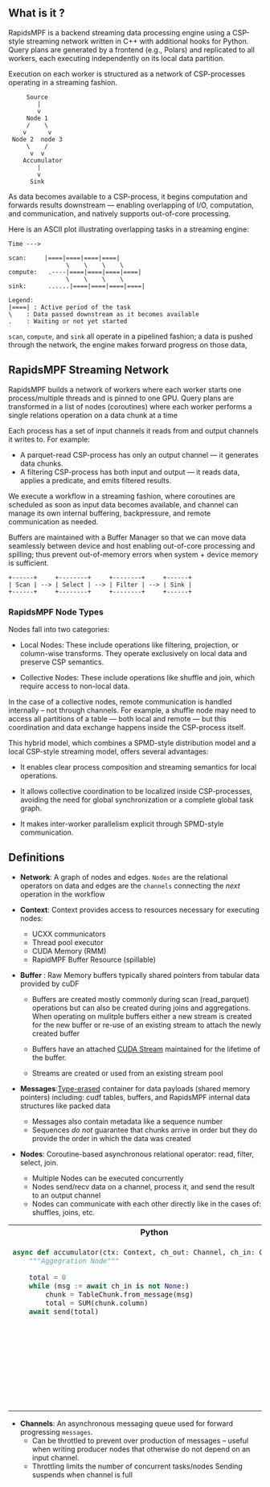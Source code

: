 
## What is it ?

RapidsMPF is a backend streaming data processing engine using a CSP-style streaming network written in C++ with additional hooks for Python.  Query plans are generated by a frontend (e.g., Polars) and replicated to all workers, each executing independently on its local data partition.  

Execution on each worker is structured as a network of CSP-processes operating in a streaming fashion. 

```
     Source
        |
        v
     Node 1
     /    \
    v      v
 Node 2  node 3
     \    /
      v  v
    Accumulator
        |
        v
      Sink
```

As data becomes available to a CSP-process, it begins computation and forwards results downstream — enabling overlapping of I/O, computation, and communication, and natively supports out-of-core processing.

Here is an ASCII plot illustrating overlapping tasks in a streaming engine:

```
Time --->

scan:     |====|====|====|====|
                \    \    \    \
compute:   .----|====|====|====|====|
                \    \    \    \
sink:      ......|====|====|====|====|

Legend:
|====| : Active period of the task
\    : Data passed downstream as it becomes available
.    : Waiting or not yet started
```

`scan`, `compute`, and `sink` all operate in a pipelined fashion; a data is pushed through the network, the engine makes forward progress on those data,




## RapidsMPF Streaming Network

RapidsMPF builds a network of workers where each worker starts one process/multiple threads and is pinned to one GPU.  Query plans are transformed in a list of nodes (coroutines) where each worker performs a single relations operation on a data chunk at a time

Each process has a set of input channels it reads from and output channels it writes to. For example:

- A parquet-read CSP-process has only an output channel — it generates data chunks.
- A filtering CSP-process has both input and output — it reads data, applies a predicate, and emits filtered results.

We execute a workflow in a streaming fashion, where coroutines are scheduled as soon as input data becomes available, and channel can manage its own internal buffering, backpressure, and remote communication as needed.

Buffers are maintained with a Buffer Manager so that we can move data seamlessly between device and host enabling out-of-core processing and spilling; thus prevent out-of-memory errors when system + device memory is sufficient.

```
+------+     +--------+     +--------+     +------+
| Scan | --> | Select | --> | Filter | --> | Sink |
+------+     +--------+     +--------+     +------+
```

### RapidsMPF Node Types

Nodes fall into two categories:
- Local Nodes: These include operations like filtering, projection, or column-wise transforms. They operate exclusively on local data and preserve CSP semantics.

- Collective Nodes: These include operations like shuffle and join, which require access to non-local data. 

In the case of a collective nodes, remote communication is handled internally – not through channels. For example, a shuffle node may need to access all partitions of a table — both local and remote — but this coordination and data exchange happens inside the CSP-process itself.

This hybrid model, which combines a SPMD-style distribution model and a local CSP-style streaming model, offers several advantages:

- It enables clear process composition and streaming semantics for local operations.

- It allows collective coordination to be localized inside CSP-processes, avoiding the need for global synchronization or a complete global task graph.

- It makes inter-worker parallelism explicit through SPMD-style communication.


## Definitions
- **Network**: A graph of nodes and edges.  `Nodes` are the relational operators on data and edges are the `channels` connecting the _next_ operation in the workflow

- **Context**: Context provides access to resources necessary for executing nodes:
  - UCXX communicators
  - Thread pool executor
  - CUDA Memory (RMM) 
  - RapidMPF Buffer Resource (spillable)

- **Buffer** : Raw Memory buffers typically shared pointers from tabular data provided by cuDF
  - Buffers are created mostly commonly during scan (read_parquet) operations but can also be created during joins and aggregations.  When operating on mulitple buffers either a new stream is created for the new buffer or re-use of an existing stream to attach the newly created buffer

  - Buffers have an attached [CUDA Stream](https://developer.download.nvidia.com/CUDA/training/StreamsAndConcurrencyWebinar.pdf) maintained for the lifetime of the buffer. 
  - Streams are created or used from an existing stream pool
  
- **Messages**:[Type-erased](https://en.wikipedia.org/wiki/Type_erasure) container for data payloads (shared memory pointers) including: cudf tables, buffers, and RapidsMPF internal data structures like packed data
  - Messages also contain metadata like a sequence number
  - Sequences _do not_ guarantee that chunks arrive in order but they do provide the order in which the data was created


- **Nodes**: Coroutine-based asynchronous relational operator: read, filter, select, join.  
  - Multiple Nodes can be executed concurrently
  - Nodes send/recv data on a channel, process it, and send the result to an output channel
  - Nodes can communicate with each other directly like in the cases of: shuffles, joins, etc.


 <!-- need to write a better pseudo exmaple -->

<table>
<tr>
<th>Python</th>
<th>C++</th>
</tr>
<tr>
<td valign="top">

```python
async def accumulator(ctx: Context, ch_out: Channel, ch_in: Channel):
    """Aggegration Node"""

    total = 0
    while (msg := await ch_in is not None:)
        chunk = TableChunk.from_message(msg)
        total = SUM(chunk.column)
    await send(total)
```

</td>
<td valign="top">

```c++
rapidsmpf::task<void> accumulator(
    std::shared_ptr<rapidsmpf::Channel> ch_out,
    std::shared_ptr<rapidsmpf::Channel> ch_in)
{
    int64_t total = 0;
    while (true) {
        auto msg = co_await ch_in->recv();
        if (!msg) {
            break;
        }
        auto chunk = rapidsmpf::TableChunk::from_message(*msg);

        total += chunk->get_column("value")->sum<int64_t>();
    }

    // Send the accumulated result downstream as a message
    co_await ch_out->send(rapidsmpf::make_message(total));
}
```

</td>
</tr>
</table>


- **Channels**: An asynchronous messaging queue used for forward progressing `messages`.
  - Can be throttled to prevent over production of messages – useful when writing producer nodes that otherwise do not depend on an input channel.
  - Throttling limits the number of concurrent tasks/nodes
Sending suspends when channel is full
